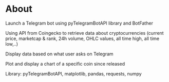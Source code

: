 # About

Launch a Telegram bot using pyTelegramBotAPI library and BotFather

Using API from Coingecko to retrieve data about cryptocurrencies (current price, marketcap & rank, 24h volume, OHLC values, all time high, all time low,..) 

Display data based on what user asks on Telegram

Plot and display a chart of a specific coin since released

Library: pyTelegramBotAPI, matplotlib, pandas, requests, numpy
